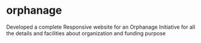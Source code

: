 # orphanage
Developed a complete Responsive website for an Orphanage Initiative for all the details and facilities about organization and funding purpose
